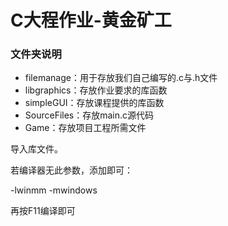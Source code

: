 # C大程作业-黄金矿工

### 文件夹说明

* filemanage：用于存放我们自己编写的.c与.h文件
* libgraphics：存放作业要求的库函数
* simpleGUI：存放课程提供的库函数
* SourceFiles：存放main.c源代码
* Game：存放项目工程所需文件



导入库文件。



若编译器无此参数，添加即可：

-lwinmm  -mwindows



再按F11编译即可